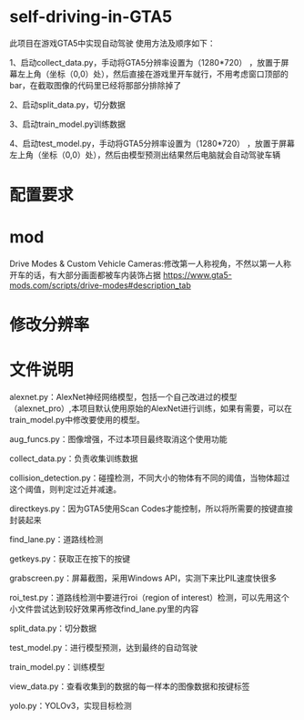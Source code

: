 # self-driving-in-GTA5
此项目在游戏GTA5中实现自动驾驶 使用方法及顺序如下：

1、启动collect_data.py，手动将GTA5分辨率设置为（1280*720） ，放置于屏幕左上角（坐标（0,0）处），然后直接在游戏里开车就行，不用考虑窗口顶部的bar，在截取图像的代码里已经将那部分排除掉了

2、启动split_data.py，切分数据 

3、启动train_model.py训练数据 

4、启动test_model.py，手动将GTA5分辨率设置为（1280*720） ，放置于屏幕左上角（坐标（0,0）处），然后由模型预测出结果然后电脑就会自动驾驶车辆

# 配置要求

# mod
Drive Modes & Custom Vehicle Cameras:修改第一人称视角，不然以第一人称开车的话，有大部分画面都被车内装饰占据
https://www.gta5-mods.com/scripts/drive-modes#description_tab
# 修改分辨率

# 文件说明
alexnet.py：AlexNet神经网络模型，包括一个自己改进过的模型（alexnet_pro）,本项目默认使用原始的AlexNet进行训练，如果有需要，可以在train_model.py中修改要使用的模型。

aug_funcs.py：图像增强，不过本项目最终取消这个使用功能

collect_data.py：负责收集训练数据

collision_detection.py：碰撞检测，不同大小的物体有不同的阈值，当物体超过这个阈值，则判定过近并减速。

directkeys.py：因为GTA5使用Scan Codes才能控制，所以将所需要的按键直接封装起来

find_lane.py：道路线检测

getkeys.py：获取正在按下的按键

grabscreen.py：屏幕截图，采用Windows API，实测下来比PIL速度快很多

roi_test.py：道路线检测中要进行roi（region of interest）检测，可以先用这个小文件尝试达到较好效果再修改find_lane.py里的内容

split_data.py：切分数据

test_model.py：进行模型预测，达到最终的自动驾驶

train_model.py：训练模型

view_data.py：查看收集到的数据的每一样本的图像数据和按键标签

yolo.py：YOLOv3，实现目标检测
